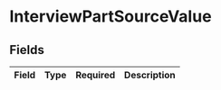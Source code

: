 # InterviewPartSourceValue


## Fields

| Field       | Type        | Required    | Description |
| ----------- | ----------- | ----------- | ----------- |
